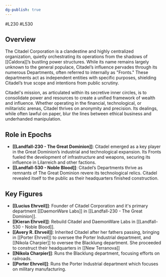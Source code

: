 ```yaml
---
dg-publish: true
---
```

#L230 #L530
## Overview

The Citadel Corporation is a clandestine and highly centralized organization, quietly orchestrating its operations from the shadows of [[Caldora]]’s bustling power structures. While its name remains largely unknown to the general populace, Citadel’s influence pervades through its numerous Departments, often referred to internally as "Fronts." These departments act as independent entities with specific purposes, shielding Citadel’s true scope and intentions from public scrutiny.

Citadel's mission, as articulated within its secretive inner circles, is to consolidate power and resources to create a unified framework of wealth and influence. Whether operating in the financial, technological, or militaristic arenas, Citadel thrives on anonymity and precision. Its dealings, while often lawful on paper, blur the lines between ethical business and underhanded manipulation.

## Role in Epochs

- **[[Landfall-230 - The Great Dominion]]**: Citadel emerged as a key player in the Great Dominion’s industrial and technological expansion. Its Fronts fueled the development of infrastructure and weapons, securing its influence in Lilarreich and other factions.
- **[[Landfall-530 - Noble Blood]]**: Citadel’s Departments thrive as remnants of The Great Dominion revere its technological relics. Citadel revealed itself to the public as their headquarters finished construction.

## Key Figures

- **[[Lucius Ehrveil]]**: Founder of Citadel Corporation and it's primary department [[DaemonWare Labs]] in [[Landfall-230 - The Great Dominion]].
- **[[Kieran Ehrveil]]**: Rebuild Citadel and DaemonWare Labs in [[Landfall-530 - Noble Blood]].
- **[[Avery R. Ehrveil]]**: Inherited Citadel after her fathers passing, bringing in [[Porter Ehrveil]] to oversee the Porter Industrial department, and [[Nikola Charpier]] to oversee the Blacklung department. She proceeded to construct their headquarters in [[New Terranova]]
- **[[Nikola Charpier]]**: Runs the Blacklung department, focusing efforts on railroads.
- **[[Porter Ehrveil]]**: Runs the Porter Industrial department which focuses on military manufacturing.